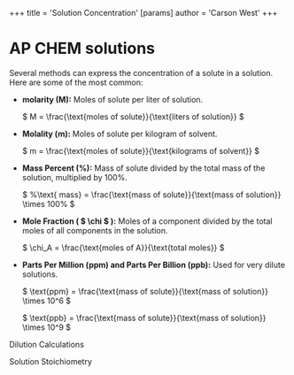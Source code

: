+++
 title = 'Solution Concentration'
[params]
	author = 'Carson West'
+++
# AP CHEM solutions
Several methods can express the concentration of a solute in a solution.  Here are some of the most common:

* **molarity (M):**  Moles of solute per liter of solution.

     $ M = \frac{\text{moles of solute}}{\text{liters of solution}} $ 

* **Molality (m):** Moles of solute per kilogram of solvent.

     $ m = \frac{\text{moles of solute}}{\text{kilograms of solvent}} $ 

* **Mass Percent (%):** Mass of solute divided by the total mass of the solution, multiplied by 100%.

     $ \%\text{ mass} = \frac{\text{mass of solute}}{\text{mass of solution}} \times 100\% $ 

* **Mole Fraction ( $ \chi $ ):** Moles of a component divided by the total moles of all components in the solution.

     $ \chi_A = \frac{\text{moles of A}}{\text{total moles}} $ 

* **Parts Per Million (ppm) and Parts Per Billion (ppb):**  Used for very dilute solutions.

     $ \text{ppm} = \frac{\text{mass of solute}}{\text{mass of solution}} \times 10^6 $ 

     $ \text{ppb} = \frac{\text{mass of solute}}{\text{mass of solution}} \times 10^9 $ 

Dilution Calculations

Solution Stoichiometry

